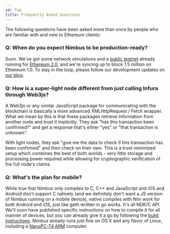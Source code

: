 ```yaml
---
id: faq
title: Frequently Asked Questions
---
```


The following questions have been asked more than once by people who are familiar with and new to Ethereum clients:

### Q: When do you expect Nimbus to be production-ready?

Soon. We've got some network simulations and a [public testnet](https://our.status.im/the-nimbus-mvp-testnet-is-here/) already running for [Ethereum 2.0](https://out.status.im/tag/two-point-oh), and we're syncing up to block 1.5 million on Ethereum 1.0. To stay in the loop, please follow our development updates on [our blog](https://our.status.im/tag/nimbus).

### Q: How is a super-light node different from just calling Infura through Web3js?

A Web3js or any similar JavaScript package for communicating with the blockchain is basically a more advanced XMLHttpRequest / Fetch wrapper. What we mean by this is that these packages retrieve information from another node and trust it implicitly. They ask "has this transaction been confirmed?" and get a response that's either "yes" or "that transaction is unknown".

With light nodes, they ask "give me the data to check if this transaction has been confirmed" and then check on their own. This is a trust-minimized setup which combines the best of both worlds - very little storage and processing power required while allowing for cryptographic verification of the full node's claims.

### Q: What's the plan for mobile? 

While true that Nimbus only compiles to C, C++ and JavaScript and iOS and Android don't support C natively (and we definitely don't want a JS version of Nimbus running on a mobile device), native compiles with Nim work for both Android and iOS, just like geth written in go works. It's all NDK/C API. We'll soon have published specific instructions on how to compile it for all manner of devices, but you can already give it a go by following the [build instructions](/docs/building.html). Nimbus already runs just fine on OS X and any flavor of Linux, including a [NanoPC-T4 ARM](https://twitter.com/bitfalls/status/1111329152928485377) computer.
